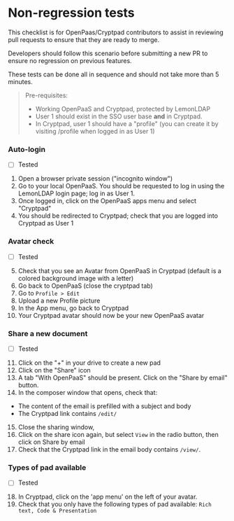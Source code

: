 # Non-regression tests

This checklist is for OpenPaas/Cryptpad contributors to assist in reviewing pull requests to ensure that they are ready to merge.

Developers should follow this scenario before submitting a new PR to ensure no regression on previous features.  

These tests can be done all in sequence and should not take more than 5 minutes. 

> Pre-requisites: 
> - Working OpenPaaS and Cryptpad, protected by LemonLDAP
> - User 1 should exist in the SSO user base **and** in Cryptpad.  
> - In Cryptpad, user 1 should have a "profile" (you can create it by visiting /profile when logged in as User 1)

### Auto-login   
- [ ] Tested   

1) Open a browser private session ("incognito window")  
2) Go to your local OpenPaaS. You should be requested to log in using the LemonLDAP login page; log in as User 1.  
3) Once logged in, click on the OpenPaaS apps menu and select "Cryptpad"  
4) You should be redirected to Cryptpad; check that you are logged into Cryptpad as User 1  

### Avatar check   
- [ ] Tested   

5) Check that you see an Avatar from OpenPaaS in Cryptpad (default is a colored background image with a letter)  
6) Go back to OpenPaaS (close the cryptpad tab)  
7) Go to `Profile > Edit`  
8) Upload a new Profile picture  
9) In the App menu, go back to Cryptpad  
10) Your Cryptpad avatar should now be your new OpenPaaS avatar  

### Share a new document   
- [ ] Tested   

11) Click on the "+" in your drive to create a new pad  
12) Click on the "Share" icon  
13) A tab "With OpenPaaS" should be present. Click on the "Share by email" button.  
14) In the composer window that opens, check that:  

- The content of the email is prefilled with a subject and body  
- The Cryptpad link contains `/edit/`  

15) Close the sharing window,   
16) Click on the share icon again, but select `View` in the radio button, then click on Share by email  
17) Check that the Cryptpad link in the email body contains `/view/`.   

### Types of pad available   
- [ ] Tested   

18) In Cryptpad, click on the 'app menu' on the left of your avatar.  
19) Check that you only have the following types of pad available: `Rich text, Code & Presentation`